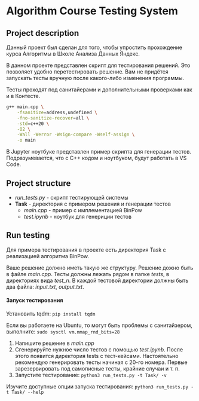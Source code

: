 # Algorithm Course Testing System

## Project description

Данный проект был сделан для того, чтобы упростить прохождение курса Алгоритмы в Школе Анализа Данных Яндекс.

В данном проекте представлен скрипт для тестирования решений. Это позволяет удобно перетестировать решение. Вам не придётся запускать тесты вручную после какого-либо изменения программы.

Тесты проходят под санитайерами и дополнительными проверками как и в Контесте.

``` Bash
g++ main.cpp \
    -fsanitize=address,undefined \
    -fno-sanitize-recover=all \
    -std=c++20 \
    -O2 \
    -Wall -Werror -Wsign-compare -Wself-assign \
    -o main
```

В Jupyter ноутбуке представлен пример скрипта для генерации тестов. Подразумевается, что с C++ кодом и ноутбуком, будут работать в VS Code.

## Project structure
- _run_tests.py_ - скрипт тестирующей системы
- **Task** - директория с примером решения и генерации тестов
    - _main.cpp_ - пример с имплементацией BinPow
    - _test.ipynb_ - ноутбук для генериции тестов


## Run testing
Для примера тестирования в проекте есть директория Task с реализацией алгоритма BinPow.

Ваше решение должно иметь такую же структуру.
Решение дожно быть в файле _main.cpp_. Тесты должны лежать рядом в папке _tests_, в директориях вида _test_n_. В каждой тестовой директории должны быть два файла: _input.txt_, _output.txt_.

#### Запуск тестирования
Установить tqdm:
`pip install tqdm`

Если вы работаете на Ubuntu, то могут быть проблемы с санитайзером, выполните: `sudo sysctl vm.mmap_rnd_bits=28`

1. Напишите решение в _main.cpp_
2. Сгенерируйте нужное число тестов с помощью _test.ipynb_. После этого появится директория tests с тест-кейсами. Настоятельно рекомендую генерировать тесты начиная с 20-го номера. Первые зарезервировать под самописные тесты, крайние случаи и т. п.
3. Запустите тестирование: `python3 run_tests.py -t Task/ -v`

Изучите доступные опции запуска тестирования:
`python3 run_tests.py -t Task/ --help`
